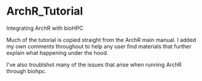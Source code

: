 # ArchR_Tutorial
Integrating ArchR with bioHPC

Much of the tutorial is copied straight from the ArchR main manual.
I added my own comments throughout to help any user find materials that further explain what happening under the hood.

I've also troublshot many of the issues that arise when running ArchR through biohpc.